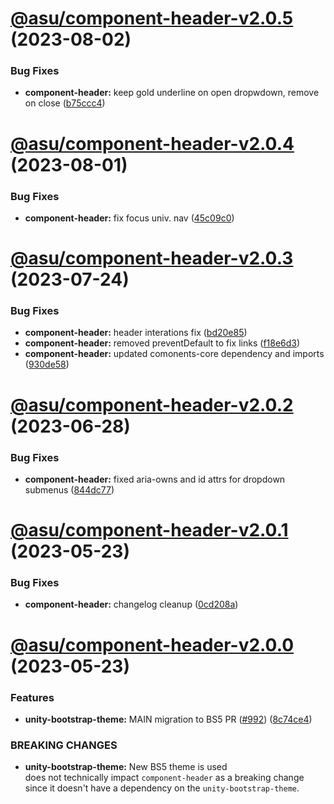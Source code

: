 # [@asu/component-header-v2.0.5](https://github.com/asu/asu-unity-stack/compare/@asu/component-header-v2.0.4...@asu/component-header-v2.0.5) (2023-08-02)


### Bug Fixes

* **component-header:** keep gold underline on open dropwdown, remove on close ([b75ccc4](https://github.com/asu/asu-unity-stack/commit/b75ccc4b763d6e116aa9cb17dffa9b2bf5157e96))

# [@asu/component-header-v2.0.4](https://github.com/asu/asu-unity-stack/compare/@asu/component-header-v2.0.3...@asu/component-header-v2.0.4) (2023-08-01)


### Bug Fixes

* **component-header:** fix focus univ. nav ([45c09c0](https://github.com/asu/asu-unity-stack/commit/45c09c0d25d1e5f6830e0729240aad04f78dd734))

# [@asu/component-header-v2.0.3](https://github.com/asu/asu-unity-stack/compare/@asu/component-header-v2.0.2...@asu/component-header-v2.0.3) (2023-07-24)


### Bug Fixes

* **component-header:** header interations fix ([bd20e85](https://github.com/asu/asu-unity-stack/commit/bd20e85cbd81ec6b915d57357d92f799632df83e))
* **component-header:** removed preventDefault to fix links ([f18e6d3](https://github.com/asu/asu-unity-stack/commit/f18e6d316ac2fcf6fd754abc5a9c00360e25cc4a))
* **component-header:** updated comonents-core dependency and imports ([930de58](https://github.com/asu/asu-unity-stack/commit/930de5829824601058bb1ef4e3b413d8356cba4e))

# [@asu/component-header-v2.0.2](https://github.com/asu/asu-unity-stack/compare/@asu/component-header-v2.0.1...@asu/component-header-v2.0.2) (2023-06-28)


### Bug Fixes

* **component-header:** fixed aria-owns and id attrs for dropdown submenus ([844dc77](https://github.com/asu/asu-unity-stack/commit/844dc77c0dd8ae0f7fa0fd5da28471aea67895bb))

# [@asu/component-header-v2.0.1](https://github.com/asu/asu-unity-stack/compare/@asu/component-header-v2.0.0...@asu/component-header-v2.0.1) (2023-05-23)


### Bug Fixes

* **component-header:** changelog cleanup ([0cd208a](https://github.com/asu/asu-unity-stack/commit/0cd208aa154e937962d4cb82c1479b486c3f0b64))

# [@asu/component-header-v2.0.0](https://github.com/asu/asu-unity-stack/compare/@asu/component-header-v1.3.0...@asu/component-header-v2.0.0) (2023-05-23)


### Features

* **unity-bootstrap-theme:** MAIN migration to BS5 PR ([#992](https://github.com/asu/asu-unity-stack/issues/992)) ([8c74ce4](https://github.com/asu/asu-unity-stack/commit/8c74ce4dc65278839b207b9ae895ea76e8e2195d))


### BREAKING CHANGES

* **unity-bootstrap-theme:** New BS5 theme is used<br>
does not technically impact `component-header` as a breaking change since it
doesn't have a dependency on the `unity-bootstrap-theme`.
